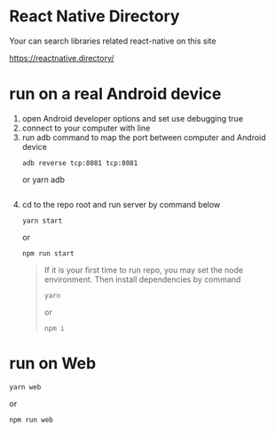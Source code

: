 # React Native Directory

Your can search libraries related react-native on this site

https://reactnative.directory/

# run on a real Android device

1. open Android developer options and set use debugging true
2. connect to your computer with line
3. run adb command to map the port between computer and Android device
    ```
    adb reverse tcp:8081 tcp:8081
    ```
    or
    yarn adb
    ```
4. cd to the repo root and run server by command below
    ```
    yarn start
    ```
    or
    ```
    npm run start
    ```
    > If it is your first time to run repo, you may set the node environment.
    > Then install dependencies by command
    > ```
    > yarn
    > ```
    > or
    > ```
    > npm i
    > ```

# run on Web

```
yarn web
```
or
```
npm run web
```
